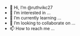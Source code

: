 - 👋 Hi, I’m @ruthvikc27
- 👀 I’m interested in ...
- 🌱 I’m currently learning ...
- 💞️ I’m looking to collaborate on ...
- 📫 How to reach me ...

<!---
ruthvikc27dev/ruthvikc27dev is a ✨ special ✨ repository because its `README.md` (this file) appears on your GitHub profile.
You can click the Preview link to take a look at your changes.
--->
